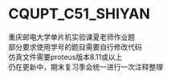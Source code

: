 # CQUPT_C51_SHIYAN
重庆邮电大学单片机实验课夏老师作业题\
部分要求使用学号的题目需要自行修改代码\
仿真文件需要proteus版本8.11或以上\
仍在更新中，期末复习季会统一进行一次注释整理
